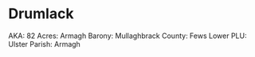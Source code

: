 # Drumlack

AKA: 82
Acres: Armagh
Barony: Mullaghbrack
County: Fews Lower
PLU: Ulster
Parish: Armagh